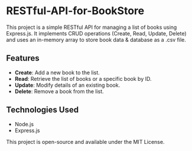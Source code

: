 # RESTful-API-for-BookStore

This project is a simple RESTful API for managing a list of books using Express.js. It implements CRUD operations (Create, Read, Update, Delete) and uses an in-memory array to store book data & database as a .csv file.

## Features

- **Create**: Add a new book to the list.  
- **Read**: Retrieve the list of books or a specific book by ID.  
- **Update**: Modify details of an existing book.  
- **Delete**: Remove a book from the list.  

## Technologies Used

- Node.js  
- Express.js  

This project is open-source and available under the MIT License.
